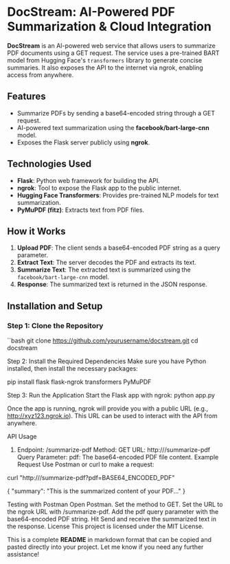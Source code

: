 # DocStream: AI-Powered PDF Summarization & Cloud Integration

**DocStream** is an AI-powered web service that allows users to summarize PDF documents using a GET request. The service uses a pre-trained BART model from Hugging Face's `transformers` library to generate concise summaries. It also exposes the API to the internet via ngrok, enabling access from anywhere.

## Features
- Summarize PDFs by sending a base64-encoded string through a GET request.
- AI-powered text summarization using the **facebook/bart-large-cnn** model.
- Exposes the Flask server publicly using **ngrok**.

## Technologies Used
- **Flask**: Python web framework for building the API.
- **ngrok**: Tool to expose the Flask app to the public internet.
- **Hugging Face Transformers**: Provides pre-trained NLP models for text summarization.
- **PyMuPDF (fitz)**: Extracts text from PDF files.

## How it Works

1. **Upload PDF**: The client sends a base64-encoded PDF string as a query parameter.
2. **Extract Text**: The server decodes the PDF and extracts its text.
3. **Summarize Text**: The extracted text is summarized using the `facebook/bart-large-cnn` model.
4. **Response**: The summarized text is returned in the JSON response.

## Installation and Setup

### Step 1: Clone the Repository
``bash
git clone https://github.com/yourusername/docstream.git
cd docstream

Step 2: Install the Required Dependencies
Make sure you have Python installed, then install the necessary packages:

pip install flask flask-ngrok transformers PyMuPDF

Step 3: Run the Application
Start the Flask app with ngrok:
python app.py


Once the app is running, ngrok will provide you with a public URL (e.g., http://xyz123.ngrok.io). This URL can be used to interact with the API from anywhere.

API Usage
1. Endpoint: /summarize-pdf
Method: GET
URL: http://<ngrok-url>/summarize-pdf
Query Parameter:
pdf: The base64-encoded PDF file content.
Example Request
Use Postman or curl to make a request:

curl "http://<ngrok-url>/summarize-pdf?pdf=BASE64_ENCODED_PDF"

{
  "summary": "This is the summarized content of your PDF..."
}

Testing with Postman
Open Postman.
Set the method to GET.
Set the URL to the ngrok URL with /summarize-pdf.
Add the pdf query parameter with the base64-encoded PDF string.
Hit Send and receive the summarized text in the response.
License
This project is licensed under the MIT License.


This is a complete **README** in markdown format that can be copied and pasted directly into your project. Let me know if you need any further assistance!


